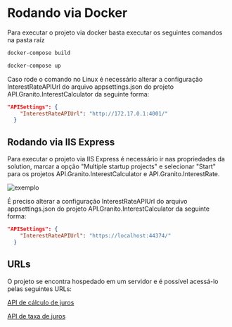# Rodando via Docker

Para executar o projeto via docker basta executar os seguintes comandos na pasta raíz

```bash
docker-compose build

docker-compose up
```

Caso rode o comando no Linux é necessário alterar a configuração InterestRateAPIUrl do arquivo appsettings.json do projeto API.Granito.InterestCalculator da seguinte forma:

```json
"APISettings": {
    "InterestRateAPIUrl": "http://172.17.0.1:4001/"
  }
```

## Rodando via IIS Express

Para executar o projeto via IIS Express é necessário ir nas propriedades da solution, marcar a opção "Multiple startup projects" e selecionar "Start" para os projetos API.Granito.InterestCalculator e API.Granito.InterestRate.

![exemplo](https://i.imgur.com/deE0Flb.png)

É preciso alterar a configuração InterestRateAPIUrl do arquivo appsettings.json do projeto API.Granito.InterestCalculator da seguinte forma:

```json
"APISettings": {
    "InterestRateAPIUrl": "https://localhost:44374/"
  }
```

## URLs

O projeto se encontra hospedado em um servidor e é possível acessá-lo pelas seguintes URLs:

[API de cálculo de juros](http://144.22.128.149:5001/swagger/index.html)

[API de taxa de juros](http://144.22.128.149:4001/swagger/index.html)
